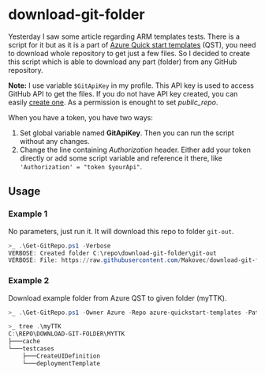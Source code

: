 # download-git-folder

Yesterday I saw some article regarding ARM templates tests. There is a script for it but as it is a part of [Azure Quick start templates](https://github.com/Azure/azure-quickstart-templates) (QST), you need to download whole repository to get just a few files. So I decided to create this script which is able to download any part (folder) from any GitHub repository.

**Note:** I use variable `$GitApiKey` in my profile. This API key is used to access GitHub API to get the files. If you do not have API key created, you can easily [create one](https://help.github.com/en/github/authenticating-to-github/creating-a-personal-access-token-for-the-command-line#creating-a-token). As a permission is enought to set *public_repo*.

When you have a token, you have two ways:

1. Set global variable named **GitApiKey**. Then you can run the script without any changes.
2. Change the line containing *Authorization* header. Either add your token directly or add some script variable and reference it there, like `'Authorization' = "token $yourApi"`.

## Usage

### Example 1

No parameters, just run it. It will download this repo to folder `git-out`.

```powershell
>_ .\Get-GitRepo.ps1 -Verbose
VERBOSE: Created folder C:\repo\download-git-folder\git-out
VERBOSE: File: https://raw.githubusercontent.com/Makovec/download-git-folder/master/README.md
```

### Example 2

Download example folder from Azure QST to given folder (myTTK).

```powershell
>_ .\Get-GitRepo.ps1 -Owner Azure -Repo azure-quickstart-templates -Path test/arm-ttk -RootFolderName myTTK

>_ tree .\myTTK
C:\REPO\DOWNLOAD-GIT-FOLDER\MYTTK
├───cache
└───testcases
    ├───CreateUIDefinition
    └───deploymentTemplate
```


